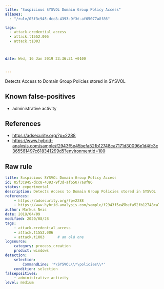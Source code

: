 ```yaml
---
title: "Suspicious SYSVOL Domain Group Policy Access"
aliases:
  - "/rule/05f3c945-dcc8-4393-9f3d-af65077a8f86"

tags:
  - attack.credential_access
  - attack.t1552.006
  - attack.t1003



date: Wed, 16 Jan 2019 23:36:31 +0100


---
```


Detects Access to Domain Group Policies stored in SYSVOL

<!--more-->


## Known false-positives

* administrative activity



## References

* https://adsecurity.org/?p=2288
* https://www.hybrid-analysis.com/sample/f2943f5e45befa52fb12748ca7171d30096e1d4fc3c365561497c618341299d5?environmentId=100


## Raw rule
```yaml
title: Suspicious SYSVOL Domain Group Policy Access
id: 05f3c945-dcc8-4393-9f3d-af65077a8f86
status: experimental
description: Detects Access to Domain Group Policies stored in SYSVOL
references:
    - https://adsecurity.org/?p=2288
    - https://www.hybrid-analysis.com/sample/f2943f5e45befa52fb12748ca7171d30096e1d4fc3c365561497c618341299d5?environmentId=100
author: Markus Neis
date: 2018/04/09
modified: 2020/08/28
tags:
    - attack.credential_access
    - attack.t1552.006
    - attack.t1003      # an old one
logsource:
    category: process_creation
    product: windows
detection:
    selection:
        CommandLine: '*\SYSVOL\\*\policies\\*'
    condition: selection
falsepositives:
    - administrative activity
level: medium

```
